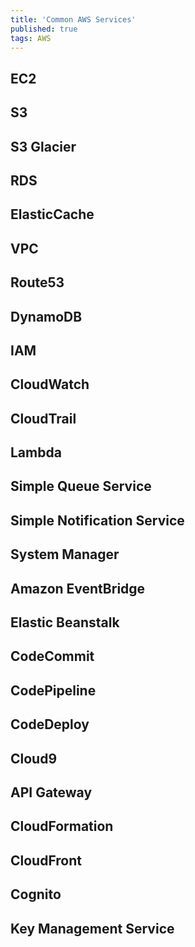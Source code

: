 ```yaml
---
title: 'Common AWS Services'
published: true
tags: AWS
---
```


## EC2

## S3

## S3 Glacier

## RDS

## ElasticCache

## VPC

## Route53

## DynamoDB

## IAM

## CloudWatch

## CloudTrail

## Lambda

## Simple Queue Service

## Simple Notification Service

## System Manager

## Amazon EventBridge

## Elastic Beanstalk

## CodeCommit

## CodePipeline

## CodeDeploy

## Cloud9

## API Gateway

## CloudFormation

## CloudFront

## Cognito

## Key Management Service